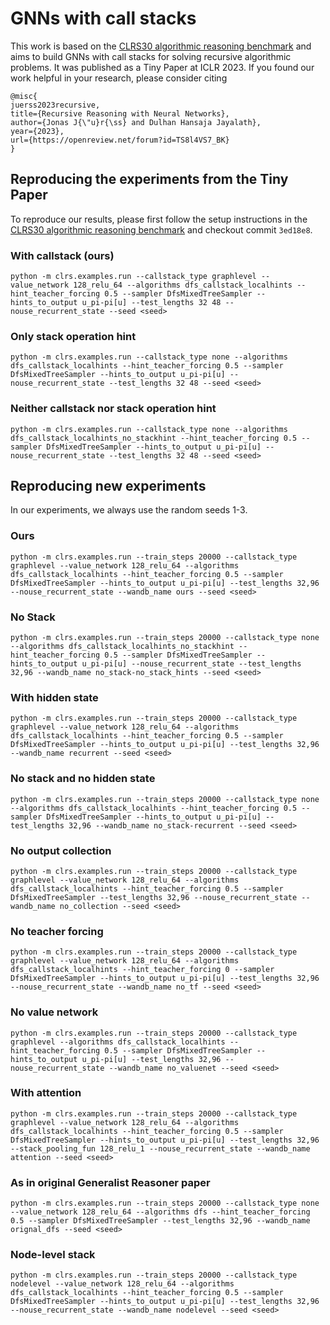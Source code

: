 # GNNs with call stacks

This work is based on the [CLRS30 algorithmic reasoning benchmark](https://github.com/deepmind/clrs) and aims to build GNNs with call stacks for solving recursive algorithmic problems. It was published as a Tiny Paper at ICLR 2023. If you found our work helpful in your research, please consider citing

```
@misc{
juerss2023recursive,
title={Recursive Reasoning with Neural Networks},
author={Jonas J{\"u}r{\ss} and Dulhan Hansaja Jayalath},
year={2023},
url={https://openreview.net/forum?id=TS8l4VS7_BK}
}
```

## Reproducing the experiments from the Tiny Paper

To reproduce our results, please first follow the setup instructions in the [CLRS30 algorithmic reasoning benchmark](https://github.com/deepmind/clrs) and checkout commit `3ed18e8`.

### With callstack (ours)
```
python -m clrs.examples.run --callstack_type graphlevel --value_network 128_relu_64 --algorithms dfs_callstack_localhints --hint_teacher_forcing 0.5 --sampler DfsMixedTreeSampler --hints_to_output u_pi-pi[u] --test_lengths 32 48 --nouse_recurrent_state --seed <seed>
```

### Only stack operation hint
```
python -m clrs.examples.run --callstack_type none --algorithms dfs_callstack_localhints --hint_teacher_forcing 0.5 --sampler DfsMixedTreeSampler --hints_to_output u_pi-pi[u] --nouse_recurrent_state --test_lengths 32 48 --seed <seed>
```

### Neither callstack nor stack operation hint
```
python -m clrs.examples.run --callstack_type none --algorithms dfs_callstack_localhints_no_stackhint --hint_teacher_forcing 0.5 --sampler DfsMixedTreeSampler --hints_to_output u_pi-pi[u] --nouse_recurrent_state --test_lengths 32 48 --seed <seed>
```

## Reproducing new experiments
In our experiments, we always use the random seeds 1-3.
### Ours
```
python -m clrs.examples.run --train_steps 20000 --callstack_type graphlevel --value_network 128_relu_64 --algorithms dfs_callstack_localhints --hint_teacher_forcing 0.5 --sampler DfsMixedTreeSampler --hints_to_output u_pi-pi[u] --test_lengths 32,96 --nouse_recurrent_state --wandb_name ours --seed <seed>
```
### No Stack
```
python -m clrs.examples.run --train_steps 20000 --callstack_type none --algorithms dfs_callstack_localhints_no_stackhint --hint_teacher_forcing 0.5 --sampler DfsMixedTreeSampler --hints_to_output u_pi-pi[u] --nouse_recurrent_state --test_lengths 32,96 --wandb_name no_stack-no_stack_hints --seed <seed>
```

### With hidden state
```
python -m clrs.examples.run --train_steps 20000 --callstack_type graphlevel --value_network 128_relu_64 --algorithms dfs_callstack_localhints --hint_teacher_forcing 0.5 --sampler DfsMixedTreeSampler --hints_to_output u_pi-pi[u] --test_lengths 32,96 --wandb_name recurrent --seed <seed>
```

### No stack and no hidden state
```
python -m clrs.examples.run --train_steps 20000 --callstack_type none --algorithms dfs_callstack_localhints --hint_teacher_forcing 0.5 --sampler DfsMixedTreeSampler --hints_to_output u_pi-pi[u] --test_lengths 32,96 --wandb_name no_stack-recurrent --seed <seed>
```

### No output collection
```
python -m clrs.examples.run --train_steps 20000 --callstack_type graphlevel --value_network 128_relu_64 --algorithms dfs_callstack_localhints --hint_teacher_forcing 0.5 --sampler DfsMixedTreeSampler --test_lengths 32,96 --nouse_recurrent_state --wandb_name no_collection --seed <seed>
```

### No teacher forcing
```
python -m clrs.examples.run --train_steps 20000 --callstack_type graphlevel --value_network 128_relu_64 --algorithms dfs_callstack_localhints --hint_teacher_forcing 0 --sampler DfsMixedTreeSampler --hints_to_output u_pi-pi[u] --test_lengths 32,96 --nouse_recurrent_state --wandb_name no_tf --seed <seed>
```

### No value network
```
python -m clrs.examples.run --train_steps 20000 --callstack_type graphlevel --algorithms dfs_callstack_localhints --hint_teacher_forcing 0.5 --sampler DfsMixedTreeSampler --hints_to_output u_pi-pi[u] --test_lengths 32,96 --nouse_recurrent_state --wandb_name no_valuenet --seed <seed>
```

### With attention
```
python -m clrs.examples.run --train_steps 20000 --callstack_type graphlevel --value_network 128_relu_64 --algorithms dfs_callstack_localhints --hint_teacher_forcing 0.5 --sampler DfsMixedTreeSampler --hints_to_output u_pi-pi[u] --test_lengths 32,96 --stack_pooling_fun 128_relu_1 --nouse_recurrent_state --wandb_name attention --seed <seed>
```

### As in original Generalist Reasoner paper
```
python -m clrs.examples.run --train_steps 20000 --callstack_type none --value_network 128_relu_64 --algorithms dfs --hint_teacher_forcing 0.5 --sampler DfsMixedTreeSampler --test_lengths 32,96 --wandb_name orignal_dfs --seed <seed>
```

### Node-level stack
```
python -m clrs.examples.run --train_steps 20000 --callstack_type nodelevel --value_network 128_relu_64 --algorithms dfs_callstack_localhints --hint_teacher_forcing 0.5 --sampler DfsMixedTreeSampler --hints_to_output u_pi-pi[u] --test_lengths 32,96 --nouse_recurrent_state --wandb_name nodelevel --seed <seed>
```
